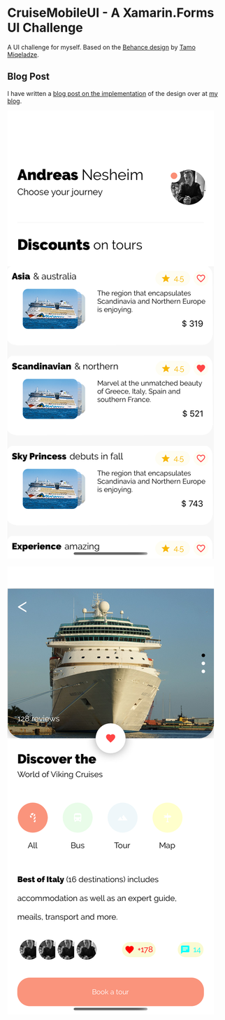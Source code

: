 # CruiseMobileUI - A Xamarin.Forms UI Challenge

A UI challenge for myself. Based on the [Behance design](https://www.behance.net/gallery/89601073/Cruise-Mobile-UI) by [Tamo Miqeladze](https://www.behance.net/tamo13).

## Blog Post
I have written a [blog post on the implementation](https://www.andreasnesheim.no/xamarin-ui-challenge-cruise-mobile-ui-part-1/) of the design over at [my blog](https://www.andreasnesheim.no).

![List page](Screenshots/screenshot1.png)



![Detail page](Screenshots/screenshot2.png)
